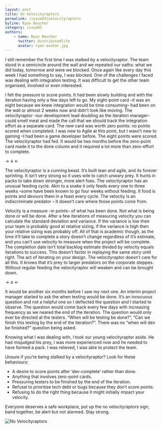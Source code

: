 ```yaml
---
layout: post
title: On Velocityraptors
permalink: /issue03/velocityraptors
byline: Ryan Boucher
category: issue03
authors:
    - name: Ryan Boucher
      twitter: distributedlife
      avatar: ryan-avatar.jpg
---
```

I still remember the first time I was stalked by a velocityraptor. The team stood in a semicircle around the wall and we repeated our oaths: what we did today, tomorrow and were we blocked. Once again like every day this week I had something to say, I was blocked. One of the challenges I faced was dealing with integration testing. It was difficult to get the other team organised, involved or even interested.

I felt the pressure to score points. It had been slowly building and with the iteration having only a few days left to go. My eight-point card –it was an eight because we knew integration would be time consuming– had been on the wall or almost 2 weeks now and didn’t look like moving. The velocityraptor –our development lead doubling as the iteration manager– could smell meat and made the call that we should track the integration effort as a separate card. The new card was worth zero points: no points scored when completed. I was new to Agile at this point, but I wasn’t new to gaming –I had been a game developer before. The eight points were scored. The velocityraptor had fed. It would be two months before the zero-point card made it to the done column and it required a lot more than zero-effort to complete.

-> ⁂ <-

The velocityraptor is a cunning beast. It’s built lean and agile, and its forever sprinting. It isn’t very strong so it uses wile to catch unwary prey. It hunts in packs to take down stronger, more alert foes. The velocityraptor has an unusual feeding cycle. Akin to a snake it only feeds every one to three weeks –some have been known to go four weeks without feeding. It food is points and devours them in a feast every cycle. The velocity is an indiscriminate predator – it doesn’t care where those points come from.

Velocity is a measure –in points– of what has been done. Not what is being done or will be done. After a few iterations of measuring velocity you can calculate the standard deviation and variance. If the variance is low then your team is probably good at relative sizing, if the variance is high then your relative sizing was probably off. All of that is academic though, as the time it’ll take to complete a story doesn’t change regardless of it’s estimate, and you can’t use velocity to measure when the project will be complete. The completion date isn’t total backlog estimate divided by velocity equals iterations to success. This doesn’t factor in replaying the same story until right. The act of iterating on your design. The velocityraptor doesn’t care for all this. It knows that it’s prey to larger predators on the corporate steppes. Without regular feeding the velocityraptor will weaken and can be brought down. 

-> ⁂ <-

It would be another six months before I saw my next one. An interim project manager started to ask the when testing would be done. It’s an innocuous question and not a helpful one so I deflected the question and I started to observe. The question would come back every few days with increasing frequency as we neared the end of the iteration. The question would only ever be directed at the testers. “When will be testing be done?”, “Can we finish this testing by the end of the iteration?”. There was no “when will dev be finished?” question being asked.

Knowing what I was dealing with, I took our young velocityraptor aside. He had misjudged his prey, I was more experienced now and he needed to have formed a pack. I was relieved, I was able to protect the team.

Unsure if you’re being stalked by a velocityraptor? Look for these behaviours:

- A desire to score points after ‘dev-complete’ rather than done.
- Anything that involves zero-point cards.
- Pressuring testers to be finished by the end of the iteration.
- Refusal to prioritise tech debt or bugs because they don’t score points.
- Refusing to do the right thing because it might initially impact your velocity.

Everyone deserves a safe workplace, put up the no velocityraptors sign, band together, be alert but not alarmed. Stay strong.

![No Velocityraptors](/p2/images/velocityraptor/no-velocityraptor.png)
